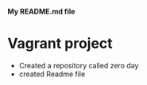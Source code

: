 **My README.md file**
# Vagrant project
* Created a repository called zero day
* created Readme file
